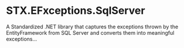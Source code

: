 # STX.EFxceptions.SqlServer
A Standardized .NET library that captures the exceptions thrown by the EntityFramework from SQL Server and converts them into meaningful exceptions...
